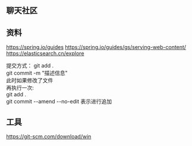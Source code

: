 ## 聊天社区

## 资料
https://spring.io/guides
https://spring.io/guides/gs/serving-web-content/
https://elasticsearch.cn/explore

提交方式：
git add . <br>
git commit -m "描述信息" <br>
此时如果修改了文件 <br>
再执行一次:<br>
git add . <br>
git commit --amend --no-edit 表示进行追加<br>

## 工具
https://git-scm.com/download/win

